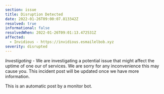 ```yaml
---
section: issue
title: Disruption Detected
date: 2022-01-26T09:00:07.813342Z
resolved: true
informational: false
resolvedWhen: 2022-01-26T09:01:13.472531Z
affected:
  - Invidious - https://invidious.esmailelbob.xyz
severity: disrupted
---
```

*Investigating* - We are investigating a potential issue that might affect the uptime of one our of services. We are sorry for any inconvenience this may cause you. This incident post will be updated once we have more information.

This is an automatic post by a monitor bot.
        